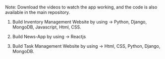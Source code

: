 Note: Download the videos to watch the app working, and the code is also available in the main repository. 

1. Build Inventory Management Website by using -> Python, Django, MongoDB, Javascript, Html, CSS.

2. Build News-App by using -> Reactjs

3. Build Task Management Website by using -> Html, CSS, Python, Django, MongoDB.

